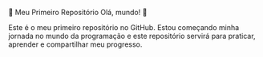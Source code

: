 🚀 Meu Primeiro Repositório
Olá, mundo! 👋
 
Este é o meu primeiro repositório no GitHub.
 Estou começando minha jornada no mundo da programação e este repositório servirá para praticar, 
 aprender e compartilhar meu progresso.